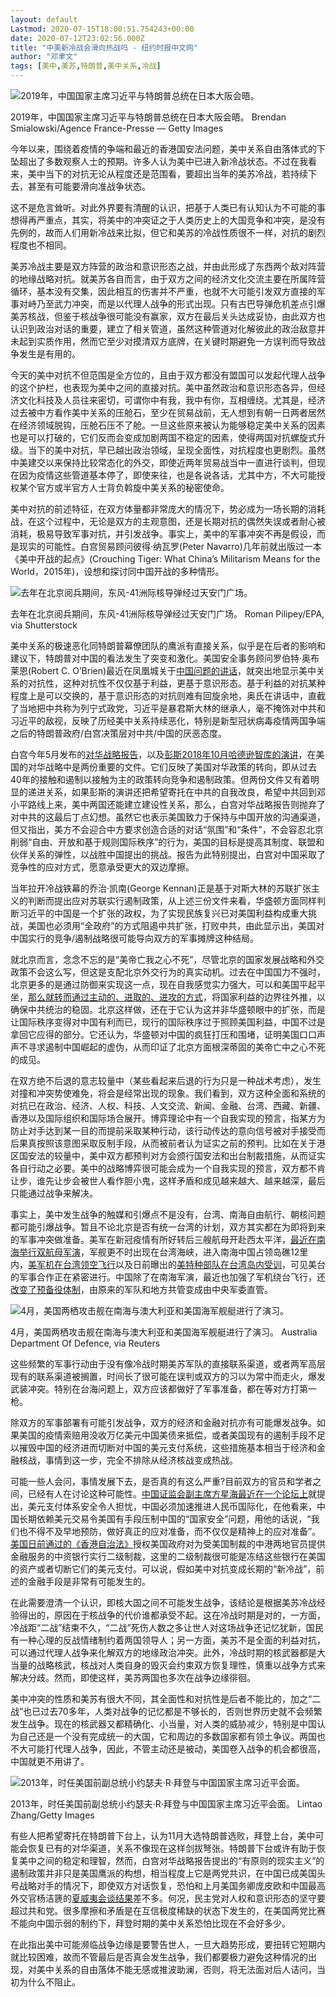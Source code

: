 ```yaml
---
layout: default
Lastmod: 2020-07-15T18:00:51.754243+00:00
date: 2020-07-12T23:02:56.000Z
title: "中美新冷战会滑向热战吗 - 纽约时报中文网"
author: "邓聿文"
tags: [美中,美苏,特朗普,美中关系,冷战]
---
```


![2019年，中国国家主席习近平与特朗普总统在日本大阪会晤。](https://images.weserv.nl/?url=https%3A//static01.nyt.com/images/2020/06/23/opinion/23friedmanWeb/merlin_159622032_2fad83a3-043b-4163-a64b-28bfaa376bea-master1050.jpg)

2019年，中国国家主席习近平与特朗普总统在日本大阪会晤。 Brendan Smialowski/Agence France-Presse — Getty Images

今年以来，围绕着疫情的争端和最近的香港国安法问题，美中关系自由落体式的下坠超出了多数观察人士的预期。许多人认为美中已进入新冷战状态。不过在我看来，美中当下的对抗无论从程度还是范围看，要超出当年的美苏冷战，若持续下去，甚至有可能要滑向准战争状态。

这不是危言耸听。对此外界要有清醒的认识，把基于人类已有认知认为不可能的事想得再严重点，其实，将美中的冲突证之于人类历史上的大国竞争和冲突，是没有先例的，故而人们用新冷战来比拟，但它和美苏的冷战性质很不一样，对抗的剧烈程度也不相同。

美苏冷战主要是双方阵营的政治和意识形态之战，并由此形成了东西两个敌对阵营的地缘战略对抗。就美苏各自而言，由于双方之间的经济文化交流主要在所属阵营循环，基本没有交集，因此相互的伤害并不严重，也就不大可能引发双方直接的军事对峙乃至武力冲突，而是以代理人战争的形式出现。只有古巴导弹危机差点引爆美苏核战，但鉴于核战争很可能没有赢家，双方在最后关头达成妥协，由此双方也认识到政治对话的重要，建立了相关管道，虽然这种管道对化解彼此的政治敌意并未起到实质作用，然而它至少对摸清双方底牌，在关键时期避免一方误判而导致战争发生是有用的。

今天的美中对抗不但范围是全方位的，且由于双方都没有盟国可以发起代理人战争的这个护栏，也表现为美中之间的直接对抗。美中虽然政治和意识形态各异，但经济文化科技及人员往来密切，可谓你中有我，我中有你，互相缠绕。尤其是，经济过去被中方看作美中关系的压舱石，至少在贸易战前，无人想到有朝一日两者居然在经济领域脱钩，压舱石压不了舱。一旦这些原来被认为能够稳定美中关系的因素也是可以打破的，它们反而会变成加剧两国不稳定的因素，使得两国对抗螺旋式升级。当下的美中对抗，早已越出政治领域，呈现全面性，对抗程度也更剧烈。虽然中美建交以来保持比较常态化的外交，即使近两年贸易战当中一直进行谈判，但现在因为疫情这些管道基本停了，即使来往，也是各说各话，尤其中方，不大可能授权某个官方或半官方人士背负斡旋中美关系的秘密使命。

美中对抗的前述特征，在双方体量都非常庞大的情况下，势必成为一场长期的消耗战，在这个过程中，无论是双方的主观意图，还是长期对抗的偶然失误或者耐心被消耗，极易导致军事对抗，并引发战争。事实上，美中的军事冲突不再是假设，而是现实的可能性。白宫贸易顾问彼得·纳瓦罗(Peter Navarro)几年前就出版过一本《美中开战的起点》(Crouching Tiger: What China’s Militarism Means for the World，2015年)，设想和探讨同中国开战的多种情形。

![去年在北京阅兵期间，东风-41洲际核导弹经过天安门广场。](https://images.weserv.nl/?url=https%3A//static01.nyt.com/images/2020/06/29/us/politics/29dc-nukes1-sub/merlin_161891808_dea24c8e-8345-4d9a-bf1c-d75c9f7090a1-master1050.jpg)

去年在北京阅兵期间，东风-41洲际核导弹经过天安门广场。 Roman Pilipey/EPA, via Shutterstock

美中关系的极速恶化同特朗普幕僚团队的鹰派有直接关系，似乎是在后者的影响和建议下，特朗普对中国的看法发生了突变和激化。美国安全事务顾问罗伯特·奥布莱恩(Robert C. O’Brien)最近在凤凰城关于[中国问题的讲话](https://www.whitehouse.gov/briefings-statements/chinese-communist-partys-ideology-global-ambitions/)，就突出地显示美中关系的对抗性，这种对抗性不仅仅基于利益，更基于意识形态。基于利益的对抗某种程度上是可以交换的，基于意识形态的对抗则难有回旋余地，奥氏在讲话中，直截了当地把中共称为列宁式政党，习近平是暴君斯大林的继承人，毫不掩饰对中共和习近平的敌视，反映了历经美中关系持续恶化，特别是新型冠状病毒疫情两国争端之后的特朗普政府/白宫决策层对中共/中国的厌恶态度。

白宫今年5月发布的[对华战略报告](https://www.whitehouse.gov/wp-content/uploads/2020/05/U.S.-Strategic-Approach-to-The-Peoples-Republic-of-China-Report-5.20.20.pdf)，以及[彭斯2018年10月哈德逊智库的演讲](https://www.nytimes.com/2018/10/05/world/asia/pence-china-speech-cold-war.html)，在美国的对华战略中是两份重要的文件。它们反映了美国对华政策的转向，即从过去40年的接触和遏制以接触为主的政策转向竞争和遏制政策。但两份文件又有着明显的递进关系，如果彭斯的演讲还把希望寄托在中共的自我改良，希望中共回到邓小平路线上来，美中两国还能建立建设性关系，那么，白宫对华战略报告则抛弃了对中共的这最后丁点幻想。虽然它也表示美国致力于保持与中国开放的沟通渠道，但又指出，美方不会迎合中方要求创造合适的对话“氛围”和“条件”，不会容忍北京削弱“自由、开放和基于规则国际秩序”的行为，美国的目标是提高其制度、联盟和伙伴关系的弹性，以战胜中国提出的挑战。报告为此特别提出，白宫对中国采取了竞争性的应对方式，愿意承受更大的双边摩擦。

当年拉开冷战铁幕的乔治·凯南(George Kennan)正是基于对斯大林的苏联扩张主义的判断而提出应对苏联实行遏制政策，从上述三份文件来看，华盛顿方面同样判断习近平的中国是一个扩张的政权，为了实现民族复兴已对美国利益构成重大挑战，美国也必须用“全政府”的方式阻遏中共扩张，打败中共，由此显示出，美国对中国实行的竞争/遏制战略很可能导向双方的军事摊牌这种结局。

就北京而言，念念不忘的是“美帝亡我之心不死”，尽管北京的国家发展战略和外交政策不会这么写，但这是支配北京外交行为的真实动机。过去在中国国力不强时，北京更多的是通过防御来实现这一点，现在自我感觉实力强大，可以和美国平起平坐，[那么就转而通过主动的、进取的、进攻的方式](https://www.nytimes.com/2020/06/26/international-home/china-military-india-taiwan.html)，将国家利益的边界往外推，以确保中共统治的稳固。北京这样做，还在于它认为这并非华盛顿眼中的扩张，而是让国际秩序变得对中国有利而已，现行的国际秩序过于照顾美国利益，中国不过是拿回它应得的部分。它还认为，华盛顿对中国的疯狂打压和围堵，证明美国口口声声不寻求遏制中国崛起的虚伪，从而印证了北京方面根深蒂固的美帝亡中之心不死的成见。

在双方绝不后退的意志较量中（某些看起来后退的行为只是一种战术考虑），发生对撞和冲突势使难免，将会是经常出现的现象。我们看到，双方这种全面和系统的对抗已在政治、经济、人权、科技、人文交流、新闻、金融、台湾、西藏、新疆、香港以及国际组织和国际场合展开。博弈理论中有一个自我实现的预言，指某方为防止对手达到某一目的而提前采取某种行动，该行动传达的意向信号被对手接受而后果真按照该意图采取反制手段，从而被前者认为证实之前的预判。比如在关于港区国安法的较量中，美中双方都预判对方会颁行国安法和出台制裁措施，从而证实各自行动之必要。美中的战略博弈很可能会成为一个自我实现的预言，双方都不肯让步，谁先让步会被世人看作胆小鬼，这样矛盾和成见越来越大、越来越深，最后只能通过战争来解决。

事实上，美中发生战争的触媒和引爆点不是没有，台湾、南海自由航行、朝核问题都可能引爆战争。暂且不论北京是否有统一台湾的计划，双方其实都在为即将到来的军事冲突做准备。美军在新冠疫情有所好转后三艘航母开赴西太平洋，[最近在南海举行双航母军演](https://www.nytimes.com/2020/07/04/us/politics/south-china-sea-aircraft-carrier.html)，军舰更不时出现在台湾海峡，进入南海中国占领岛礁12里内，[美军机在台湾领空飞行](https://www.voanews.com/east-asia-pacific/china-condemns-provocative-us-military-flight-over-taiwan)以及日前曝出的[美特种部队在台湾岛内受训](https://www.thedrive.com/the-war-zone/34474/army-releases-ultra-rare-video-showing-green-berets-training-in-taiwan)，可见美台的军事合作正在紧密进行。中国除了在南海军演，最近也加强了军机绕台飞行，还[改变了预备役体制](http://www.gov.cn/zhengce/2020-06/28/content_5522419.htm)，由原来的军队和地方共管变成由中央军委直管。

![4月，美国两栖攻击舰在南海与澳大利亚和美国海军舰艇进行了演习。](https://images.weserv.nl/?url=https%3A//static01.nyt.com/images/2020/06/02/us/politics/31dc-virus-globalcompetition-pix1/merlin_171878973_fc59eff8-86ba-42f3-9c31-16b4637ba3af-master1050.jpg)

4月，美国两栖攻击舰在南海与澳大利亚和美国海军舰艇进行了演习。 Australia Department Of Defence, via Reuters

这些频繁的军事行动由于没有像冷战时期美苏军队的直接联系渠道，或者两军高层现有的联系渠道被搁置，时间长了很可能在误判或双方的习以为常中而走火，爆发武装冲突。特别在台海问题上，双方应该都做好了军事准备，都在等对方打第一枪。

除双方的军事部署有可能引发战争，双方的经济和金融对抗亦有可能爆发战争。如果美国的疫情索赔用没收万亿美元中国美债来抵偿，或者美国现有的遏制手段不足以摧毁中国的经济进而切断对中国的美元支付系统，这些措施基本相当于经济和金融核战，事情到这一步，完全不排除从经济核战变成热战。

可能一些人会问，事情发展下去，是否真的有这么严重?目前双方的官员和学者之间，已经有人在讨论这种可能性。[中国证监会副主席方星海最近在一个论坛上](https://xw.qq.com/cmsid/20200622A0PMVF00)就提出，美元支付体系安全令人担忧，中国必须加速推进人民币国际化，在他看来，中国长期依赖美元交易令美国有手段压制中国的“国家安全”问题，用他的话说，“我们也不得不及早地预防，做好真正的应对准备，而不仅仅是精神上的应对准备”。[美国日前通过的《香港自治法》](https://www.nytimes.com/reuters/2020/07/03/world/asia/03reuters-hongkong-protests-usa-sanctions.html)授权美国政府对为受美国制裁的中港两地官员提供金融服务的中资银行实行二级制裁，这里的二级制裁很可能是冻结这些银行在美国的资产或者切断它们的美元支付。可以说，假如美中对抗变成长期的“新冷战”，前述的金融手段是非常有可能发生的。

在此需要澄清一个认识，即核大国之间不可能发生战争，该结论是根据美苏冷战经验得出的，原因在于核战争的代价谁都承受不起。这在冷战时期是对的，一方面，冷战距“二战”结束不久，“二战”死伤人数之多让世人对这场战争还记忆犹新，国民有一种心理的反战情绪制约着两国领导人；另一方面，美苏不是全面的利益对抗，可以通过代理人战争来化解双方的地缘政治冲突。此外，冷战时期的核武器都是大当量的战略核武，核战对人类自身的毁灭会约束双方恢复理性，慎重以战争方式来解决分歧。然而，即使这样，美苏两国也多次在战争边缘徘徊。

美中冲突的性质和美苏有很大不同，其全面性和对抗性是后者不能比的，加之“二战”也已过去70多年，人类对战争的记忆都是不够长的，否则世界历史就不会频繁发生战争。现在的核武器又都精确化、小当量，对人类的威胁减少，特别是中国认为自己还是一个没有完成统一的大国，它和周边的多数国家都有领土争议。两国也不大可能打代理人战争，因此，不管主动还是被动，美国卷入战争的机会都很高，中国就更不用讲了。

![2013年，时任美国前副总统小约瑟夫·R·拜登与中国国家主席习近平会面。](https://images.weserv.nl/?url=https%3A//static01.nyt.com/images/2020/07/06/us/politics/06biden-diplomacy-1/merlin_76451543_1b1a1fe9-bd7b-4232-866d-4626ecd097f8-master1050.jpg)

2013年，时任美国前副总统小约瑟夫·R·拜登与中国国家主席习近平会面。 Lintao Zhang/Getty Images

有些人把希望寄托在特朗普下台上，认为11月大选特朗普选败，拜登上台，美中可能会恢复已有的对华渠道，关系不像现在这样剑拔弩张。特朗普下台或许有助于恢复美中之间的稳定和理智，然而，白宫对华战略报告提出的“有原则的现实主义”的遏制政策并非只是美国鹰派的构想，相当程度上它是两党共识，在中国已成美国头号战略对手的情况下，即使双方对话恢复，恐怕和上月美国务卿庞皮欧和中国最高外交官杨洁篪的[夏威夷会谈结果](https://cn.nytimes.com/world/20200619/china-trump-pompeo-xinjiang-uighurs-bolton/)差不多。何况，民主党对人权和意识形态的坚守要超过共和党。很多摩擦和矛盾是在互信极度稀缺的状态下发生的，在美国两党比赛不能向中国示弱的制约下，拜登时期的美中关系恐怕比现在不会好多少。

在此指出美中可能濒临战争边缘是要警告世人，一旦大趋势形成，要扭转它短期内就比较困难，故而不管最后是否真会发生战争，我们都要极力避免这种情况的出现，对美中关系的自由落体不能无感或推波助澜，否则，将无法面对后人诘问，当初为什么不阻止。

